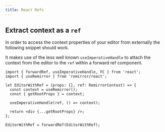 ```yaml
---
title: React Refs
---
```


## Extract context as a `ref`

In order to access the context properties of your editor from externally the following snippet should work.

It makes use of the less well known `useImperativeHandle` to attach the context from the editor to the `ref` within a forward ref component.

```tsx
import { forwardRef, useImperativeHandle, FC } from 'react';
import { useRemirror } from 'remirror/react';

let EditorWithRef = (props: {}, ref: RemirrorContext) => {
  const context = useRemirror();
  const { getRootProps } = context;

  useImperativeHandle(ref, () => context);

  return <div {...getRootProps} />;
};

EditorWithRef = forwardRef(EditorWithRef);
```
